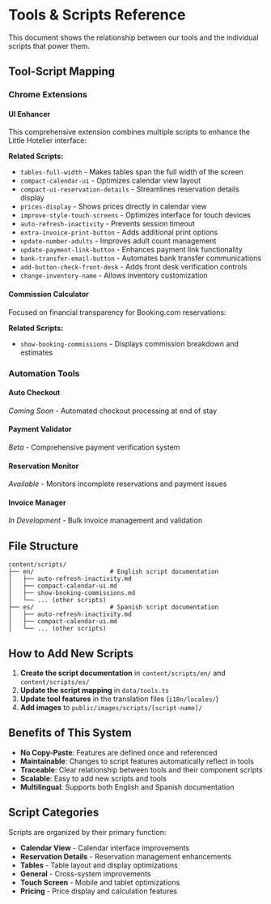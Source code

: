 # Tools & Scripts Reference

This document shows the relationship between our tools and the individual scripts that power them.

## Tool-Script Mapping

### Chrome Extensions

#### UI Enhancer
This comprehensive extension combines multiple scripts to enhance the Little Hotelier interface:

**Related Scripts:**
- `tables-full-width` - Makes tables span the full width of the screen
- `compact-calendar-ui` - Optimizes calendar view layout
- `compact-ui-reservation-details` - Streamlines reservation details display
- `prices-display` - Shows prices directly in calendar view
- `improve-style-touch-screens` - Optimizes interface for touch devices
- `auto-refresh-inactivity` - Prevents session timeout
- `extra-invoice-print-button` - Adds additional print options
- `update-number-adults` - Improves adult count management
- `update-payment-link-button` - Enhances payment link functionality
- `bank-transfer-email-button` - Automates bank transfer communications
- `add-button-check-front-desk` - Adds front desk verification controls
- `change-inventory-name` - Allows inventory customization

#### Commission Calculator
Focused on financial transparency for Booking.com reservations:

**Related Scripts:**
- `show-booking-commissions` - Displays commission breakdown and estimates

### Automation Tools

#### Auto Checkout
*Coming Soon* - Automated checkout processing at end of stay

#### Payment Validator  
*Beta* - Comprehensive payment verification system

#### Reservation Monitor
*Available* - Monitors incomplete reservations and payment issues

#### Invoice Manager
*In Development* - Bulk invoice management and validation

## File Structure

```
content/scripts/
├── en/                     # English script documentation
│   ├── auto-refresh-inactivity.md
│   ├── compact-calendar-ui.md
│   ├── show-booking-commissions.md
│   └── ... (other scripts)
├── es/                     # Spanish script documentation
│   ├── auto-refresh-inactivity.md
│   ├── compact-calendar-ui.md
│   └── ... (other scripts)
```

## How to Add New Scripts

1. **Create the script documentation** in `content/scripts/en/` and `content/scripts/es/`
2. **Update the script mapping** in `data/tools.ts`
3. **Update tool features** in the translation files (`i18n/locales/`)
4. **Add images** to `public/images/scripts/[script-name]/`

## Benefits of This System

- **No Copy-Paste**: Features are defined once and referenced
- **Maintainable**: Changes to script features automatically reflect in tools
- **Traceable**: Clear relationship between tools and their component scripts
- **Scalable**: Easy to add new scripts and tools
- **Multilingual**: Supports both English and Spanish documentation

## Script Categories

Scripts are organized by their primary function:

- **Calendar View** - Calendar interface improvements
- **Reservation Details** - Reservation management enhancements  
- **Tables** - Table layout and display optimizations
- **General** - Cross-system improvements
- **Touch Screen** - Mobile and tablet optimizations
- **Pricing** - Price display and calculation features
